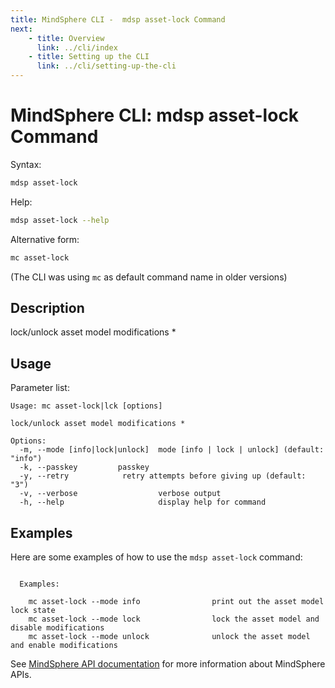 ```yaml
---
title: MindSphere CLI -  mdsp asset-lock Command
next:
    - title: Overview
      link: ../cli/index
    - title: Setting up the CLI
      link: ../cli/setting-up-the-cli
---
```


# MindSphere CLI: mdsp asset-lock Command

Syntax:

```bash
mdsp asset-lock
```

Help:

```bash
mdsp asset-lock --help
```

Alternative form:

```bash
mc asset-lock
```

(The CLI was using `mc` as default command name in older versions)

## Description

lock/unlock asset model modifications *

## Usage

Parameter list:

```text
Usage: mc asset-lock|lck [options]

lock/unlock asset model modifications *

Options:
  -m, --mode [info|lock|unlock]  mode [info | lock | unlock] (default: "info")
  -k, --passkey         passkey
  -y, --retry            retry attempts before giving up (default: "3")
  -v, --verbose                  verbose output
  -h, --help                     display help for command

```

## Examples

Here are some examples of how to use the `mdsp asset-lock` command:

```text

  Examples:

    mc asset-lock --mode info 				 print out the asset model lock state
    mc asset-lock --mode lock 				 lock the asset model and disable modifications
    mc asset-lock --mode unlock 			 unlock the asset model and enable modifications

```

See [MindSphere API documentation](https://documentation.mindsphere.io/MindSphere/apis/index.html) for more information about MindSphere APIs.